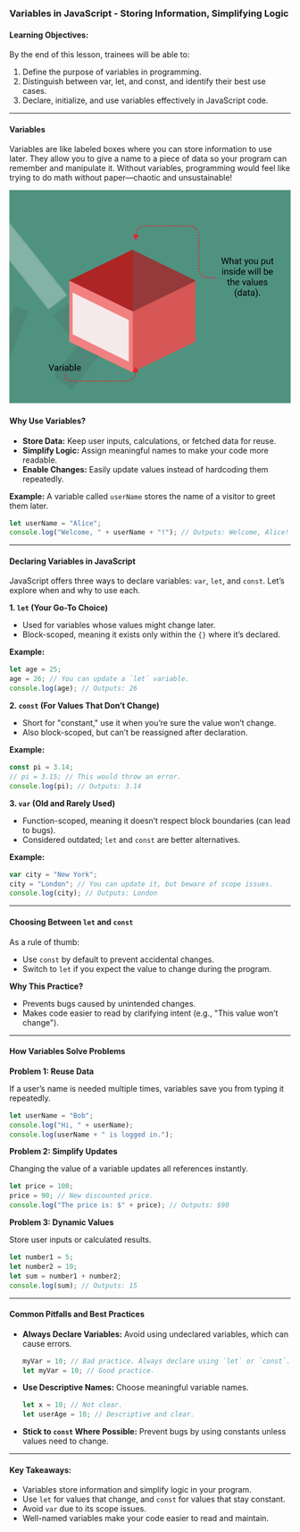 ### **Variables in JavaScript - Storing Information, Simplifying Logic**

#### **Learning Objectives:**

By the end of this lesson, trainees will be able to:

1. Define the purpose of variables in programming.
2. Distinguish between var, let, and const, and identify their best use cases.
3. Declare, initialize, and use variables effectively in JavaScript code.

---

#### **Variables**
Variables are like labeled boxes where you can store information to use later. They allow you to give a name to a piece of data so your program can remember and manipulate it. Without variables, programming would feel like trying to do math without paper—chaotic and unsustainable!

<img src="./Assets/variable_representation.png" alt="Variable Representation">

#### **Why Use Variables?**
- **Store Data:** Keep user inputs, calculations, or fetched data for reuse.
- **Simplify Logic:** Assign meaningful names to make your code more readable.
- **Enable Changes:** Easily update values instead of hardcoding them repeatedly.

**Example:** A variable called `userName` stores the name of a visitor to greet them later.
```javascript
let userName = "Alice";
console.log("Welcome, " + userName + "!"); // Outputs: Welcome, Alice!
```

---

#### **Declaring Variables in JavaScript**
JavaScript offers three ways to declare variables: `var`, `let`, and `const`. Let’s explore when and why to use each.

**1. `let` (Your Go-To Choice)**
- Used for variables whose values might change later.
- Block-scoped, meaning it exists only within the `{}` where it’s declared.

**Example:**
```javascript
let age = 25;
age = 26; // You can update a `let` variable.
console.log(age); // Outputs: 26
```

**2. `const` (For Values That Don’t Change)**
- Short for "constant," use it when you’re sure the value won’t change.
- Also block-scoped, but can’t be reassigned after declaration.

**Example:**
```javascript
const pi = 3.14;
// pi = 3.15; // This would throw an error.
console.log(pi); // Outputs: 3.14
```

**3. `var` (Old and Rarely Used)**
- Function-scoped, meaning it doesn’t respect block boundaries (can lead to bugs).
- Considered outdated; `let` and `const` are better alternatives.

**Example:**
```javascript
var city = "New York";
city = "London"; // You can update it, but beware of scope issues.
console.log(city); // Outputs: London
```

---

#### **Choosing Between `let` and `const`**
As a rule of thumb:
- Use `const` by default to prevent accidental changes.
- Switch to `let` if you expect the value to change during the program.

**Why This Practice?**
- Prevents bugs caused by unintended changes.
- Makes code easier to read by clarifying intent (e.g., "This value won’t change").

---

#### **How Variables Solve Problems**

**Problem 1: Reuse Data**

If a user’s name is needed multiple times, variables save you from typing it repeatedly.
```javascript
let userName = "Bob";
console.log("Hi, " + userName);
console.log(userName + " is logged in.");
```

**Problem 2: Simplify Updates**

Changing the value of a variable updates all references instantly.
```javascript
let price = 100;
price = 90; // New discounted price.
console.log("The price is: $" + price); // Outputs: $90
```

**Problem 3: Dynamic Values**

Store user inputs or calculated results.
```javascript
let number1 = 5;
let number2 = 10;
let sum = number1 + number2;
console.log(sum); // Outputs: 15
```

---

#### **Common Pitfalls and Best Practices**
- **Always Declare Variables:** Avoid using undeclared variables, which can cause errors.
  ```javascript
  myVar = 10; // Bad practice. Always declare using `let` or `const`.
  let myVar = 10; // Good practice.
  ```

- **Use Descriptive Names:** Choose meaningful variable names.
  ```javascript
  let x = 10; // Not clear.
  let userAge = 10; // Descriptive and clear.
  ```

- **Stick to `const` Where Possible:** Prevent bugs by using constants unless values need to change.

---

#### **Key Takeaways:**
- Variables store information and simplify logic in your program.
- Use `let` for values that change, and `const` for values that stay constant.
- Avoid `var` due to its scope issues.
- Well-named variables make your code easier to read and maintain.

